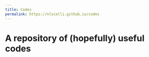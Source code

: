```yaml
---
title: Codes
permalink: https://nlscelli.github.io/codes
---
```


# A repository of (hopefully) useful codes
